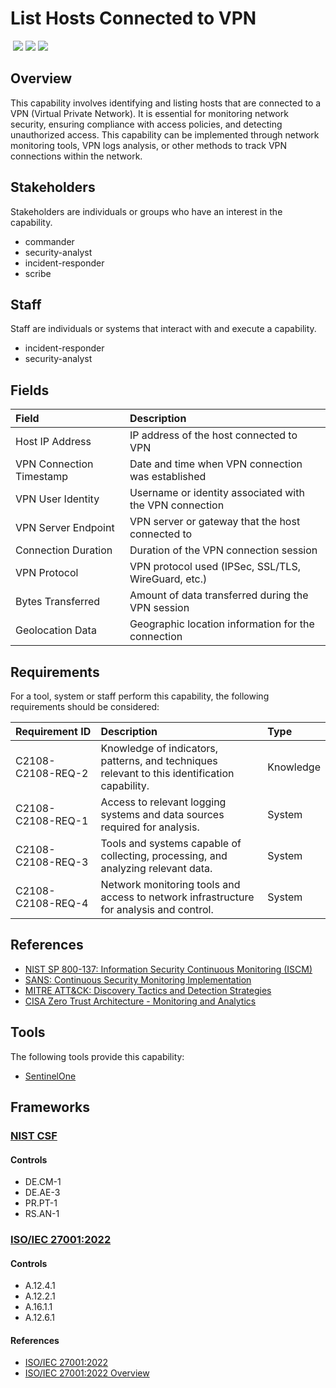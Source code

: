 # List Hosts Connected to VPN
&nbsp;![](https://img.shields.io/badge/ID-C2108-blue)&nbsp;![](https://img.shields.io/badge/Phase-Identification_%28P0002%29-blue)&nbsp;![](https://img.shields.io/badge/Category-Network-blue)
## Overview
This capability involves identifying and listing hosts that are connected to a VPN (Virtual Private Network). It is essential for monitoring network security, ensuring compliance with access policies, and detecting unauthorized access. This capability can be implemented through network monitoring tools, VPN logs analysis, or other methods to track VPN connections within the network.

## Stakeholders
Stakeholders are individuals or groups who have an interest in the capability.

- commander
- security-analyst
- incident-responder
- scribe

## Staff
Staff are individuals or systems that interact with and execute a capability.

- incident-responder
- security-analyst

## Fields
| Field | Description |
| :--- | :--- |
| Host IP Address | IP address of the host connected to VPN |
| VPN Connection Timestamp | Date and time when VPN connection was established |
| VPN User Identity | Username or identity associated with the VPN connection |
| VPN Server Endpoint | VPN server or gateway that the host connected to |
| Connection Duration | Duration of the VPN connection session |
| VPN Protocol | VPN protocol used (IPSec, SSL/TLS, WireGuard, etc.) |
| Bytes Transferred | Amount of data transferred during the VPN session |
| Geolocation Data | Geographic location information for the connection |

## Requirements
For a tool, system or staff perform this capability, the following requirements should be considered:

| Requirement ID | Description | Type |
| :--- | :--- | :--- |
| C2108-C2108-REQ-2 | Knowledge of indicators, patterns, and techniques relevant to this identification capability. | Knowledge|
| C2108-C2108-REQ-1 | Access to relevant logging systems and data sources required for analysis. | System|
| C2108-C2108-REQ-3 | Tools and systems capable of collecting, processing, and analyzing relevant data. | System|
| C2108-C2108-REQ-4 | Network monitoring tools and access to network infrastructure for analysis and control. | System|

## References

- [NIST SP 800-137: Information Security Continuous Monitoring (ISCM)](https://csrc.nist.gov/publications/detail/sp/800-137/final)
- [SANS: Continuous Security Monitoring Implementation](https://www.sans.org/white-papers/36022/)
- [MITRE ATT&CK: Discovery Tactics and Detection Strategies](https://attack.mitre.org/tactics/TA0007/)
- [CISA Zero Trust Architecture - Monitoring and Analytics](https://www.cisa.gov/sites/default/files/publications/CISA_Insights_Implementing_a_Zero_Trust_Architecture.pdf)
## Tools
The following tools provide this capability:

- [SentinelOne](../tool/sentinelone/C2108.md)

## Frameworks
### [NIST CSF](../frameworks/F0003.md)

#### Controls

- DE.CM-1 
- DE.AE-3 
- PR.PT-1 
- RS.AN-1 

### [ISO/IEC 27001:2022](../frameworks/F0002.md)

#### Controls

- A.12.4.1 
- A.12.2.1 
- A.16.1.1 
- A.12.6.1 

#### References

- [ISO/IEC 27001:2022](https://www.iso.org/standard/82875.html)
- [ISO/IEC 27001:2022 Overview](https://www.iso.org/isoiec-27001-information-security.html)